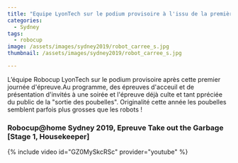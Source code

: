 ```yaml
---
title: "Equipe LyonTech sur le podium provisoire à l'issu de la première journée de compétition"
categories:
  - Sydney
tags:
  - robocup
image: /assets/images/sydney2019/robot_carree_s.jpg
thumbnail: /assets/images/sydney2019/robot_carree_s.jpg

---
```



L’équipe Robocup LyonTech sur le podium provisoire après cette premier journée d'épreuve.Au programme, des épreuves d'acceuil et de présentation d'invités à une soirée et l'épreuve déjà culte et tant ppréciée du public de la "sortie des poubelles".
Originalité cette année les poubelles semblent parfois plus grosses que les robots !


### Robocup@home Sydney 2019, Epreuve Take out the Garbage [Stage 1, Housekeeper] ###

{% include video id="GZ0MySkcRSc" provider="youtube" %}
